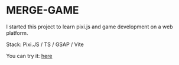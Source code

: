 # MERGE-GAME

I started this project to learn pixi.js and game development on a web platform.

Stack: Pixi.JS / TS / GSAP / Vite

You can try it: [here](https://pancakephilarmonych.itch.io/merge-numbers-game)
